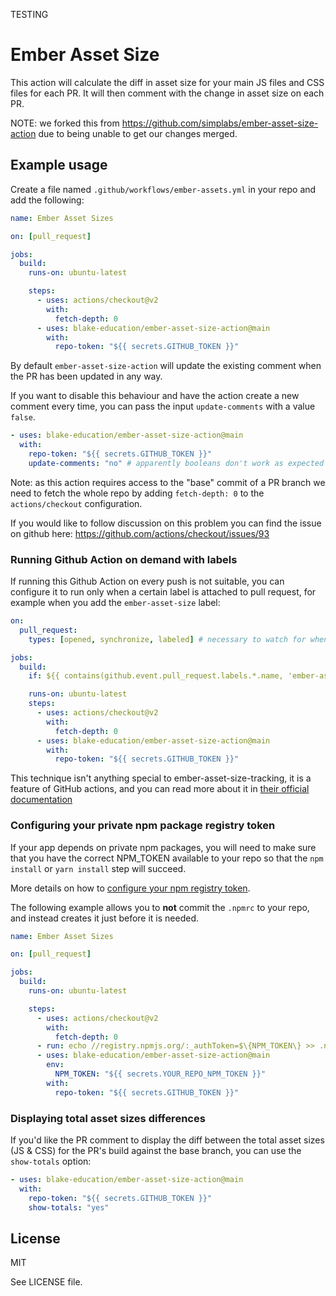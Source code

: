 TESTING

# Ember Asset Size

This action will calculate the diff in asset size for your main JS files and CSS files for each PR. It will then comment with the change in asset size on each PR.

NOTE: we forked this from https://github.com/simplabs/ember-asset-size-action due to being unable to get our changes merged.

## Example usage

Create a file named `.github/workflows/ember-assets.yml` in your repo and add the following:

```yaml
name: Ember Asset Sizes

on: [pull_request]

jobs:
  build:
    runs-on: ubuntu-latest

    steps:
      - uses: actions/checkout@v2
        with:
          fetch-depth: 0
      - uses: blake-education/ember-asset-size-action@main
        with:
          repo-token: "${{ secrets.GITHUB_TOKEN }}"
```

By default `ember-asset-size-action` will update the existing comment when the PR has been updated in any way.

If you want to disable this behaviour and have the action create a new comment every time, you can pass the input `update-comments` with a value `false`.

```yaml
- uses: blake-education/ember-asset-size-action@main
  with:
    repo-token: "${{ secrets.GITHUB_TOKEN }}"
    update-comments: "no" # apparently booleans don't work as expected
```

Note: as this action requires access to the "base" commit of a PR branch we need to fetch the whole repo by adding `fetch-depth: 0` to the `actions/checkout` configuration.

If you would like to follow discussion on this problem you can find the issue on github here: https://github.com/actions/checkout/issues/93

### Running Github Action on demand with labels

If running this Github Action on every push is not suitable, you can configure it to run only when a certain label is attached to pull request, for example when you add the `ember-asset-size` label:

```yaml
on:
  pull_request:
    types: [opened, synchronize, labeled] # necessary to watch for when the label is added

jobs:
  build:
    if: ${{ contains(github.event.pull_request.labels.*.name, 'ember-asset-size') }}

    runs-on: ubuntu-latest
    steps:
      - uses: actions/checkout@v2
        with:
          fetch-depth: 0
      - uses: blake-education/ember-asset-size-action@main
        with:
          repo-token: "${{ secrets.GITHUB_TOKEN }}"
```

This technique isn't anything special to ember-asset-size-tracking, it is a feature of GitHub actions, and you can read more about it in [their official documentation](https://docs.github.com/en/actions/reference/workflow-syntax-for-github-actions#jobsjob_idif)

### Configuring your private npm package registry token

If your app depends on private npm packages, you will need to make sure that you have the correct NPM_TOKEN available to your repo so that the `npm install` or `yarn install` step will succeed.

More details on how to [configure your npm registry token](https://docs.npmjs.com/using-private-packages-in-a-ci-cd-workflow#create-and-check-in-a-project-specific-npmrc-file).

The following example allows you to **not** commit the `.npmrc` to your repo, and instead creates it just before it is needed.

```yaml
name: Ember Asset Sizes

on: [pull_request]

jobs:
  build:
    runs-on: ubuntu-latest

    steps:
      - uses: actions/checkout@v2
        with:
          fetch-depth: 0
      - run: echo //registry.npmjs.org/:_authToken=$\{NPM_TOKEN\} >> .npmrc
      - uses: blake-education/ember-asset-size-action@main
        env:
          NPM_TOKEN: "${{ secrets.YOUR_REPO_NPM_TOKEN }}"
        with:
          repo-token: "${{ secrets.GITHUB_TOKEN }}"
```

### Displaying total asset sizes differences

If you'd like the PR comment to display the diff between the total asset sizes (JS & CSS) for the PR's build against the base branch, you can use the `show-totals` option:

```yaml
- uses: blake-education/ember-asset-size-action@main
  with:
    repo-token: "${{ secrets.GITHUB_TOKEN }}"
    show-totals: "yes"
```

## License

MIT

See LICENSE file.
